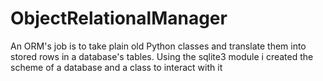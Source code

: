 # ObjectRelationalManager
An ORM's job is to take plain old Python classes and translate them into stored rows in a database's tables.
Using the sqlite3 module i created the scheme of a database and a class to interact with it
